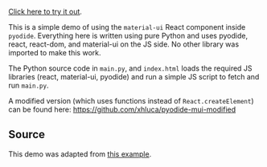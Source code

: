 [Click here to try it out](https://xhlulu.github.io/material-ui-in-pyodide/index.html).


This is a simple demo of using the `material-ui` React component inside `pyodide`. Everything here is written using pure Python and uses pyodide, react, react-dom, and material-ui on the JS side. No other library was imported to make this work.

The Python source code in `main.py`, and `index.html` loads the required JS libraries (react, material-ui, pyodide) and run a simple JS script to fetch and run `main.py`.

A modified version (which uses functions instead of `React.createElement`) can be found here: https://github.com/xhluca/pyodide-mui-modified

## Source

This demo was adapted from [this example](https://github.com/mui-org/material-ui/tree/master/examples/cdn).
